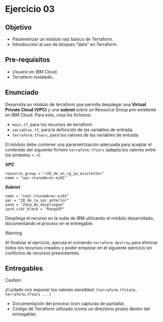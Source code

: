 # Ejercicio 03

## Objetivo

- Parametrizar un módulo raíz básico de Terraform.
- Introducción al uso de bloques "data" en Terraform.

## Pre-requisitos

- Usuario en IBM Cloud.
- Terraform instalado.

## Enunciado

Desarrolla un módulo de terraform que permita desplegar una **Virtual Private Cloud (VPC)** y una **subnet** sobre un Resource Group pre-existente en IBM Cloud. Para esto, crea los ficheros:

- `main.tf`, para los recursos de terraform.
- `variables.tf`, para la definición de las variables de entrada.
- `terraform.tfvars`, para los valores de las variables de entrada.

El módulo debe contener una parametrización adecuada para aceptar el contenido del siguiente fichero `terraform.tfvars` (adapta los valores entre los símbolos `< >`):

_**VPC**_
```hcl
resource_group = "<ID_de_un_rg_ya_existente>"
name = "vpc-<tunombre>-ej01"
```
_**Subnet**_
```hcl
name = "snet-<tunombre>-ej01"
vpc = "ID_de_la_vpc_anterior"
zone = "Zona_de_despliegue"
ipv4_cidr_block = "RangoIP"
```

Despliega el recurso en la nube de IBM utilizando el módulo desarrollado, documentando el proceso en el entregable.

> [!WARNING]
 Al finalizar el ejercicio, ejecuta el comando `terraform destroy` para eliminar todos los recursos creados y poder empezar en el siguiente ejercicio sin conflictos de recursos preexistentes.

## Entregables

> [!CAUTION]
 ¡Cuidado con exponer los valores sensibles! `(terraform.tfstate, terraform.tfvars ...)`

- Documentación del proceso (con capturas de pantalla).
- Código de Terraform utilizado (como un directorio propio dentro del entregable).